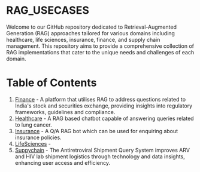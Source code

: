 # RAG_USECASES

Welcome to our GitHub repository dedicated to Retrieval-Augmented Generation (RAG) approaches tailored for various domains including healthcare, life sciences, insurance, finance, and supply chain management. This repository aims to provide a comprehensive collection of RAG implementations that cater to the unique needs and challenges of each domain.

# Table of Contents
1. [Finance](#finance) - A platform that utilises RAG to address questions related to India's stock and securities exchange, providing insights into regulatory frameworks, guidelines and compliance.
2. [Healthcare](#healthcare) - A RAG based chatbot capable of answering queries related to lung cancer.
3. [Insurance](#insurance) - A Q/A RAG bot which can be used for enquiring about insurance policies.
4. [LifeSciences](#lifesciences) - 
5. [Suppychain](#supplychain) - The Antiretroviral Shipment Query System improves ARV and HIV lab shipment logistics through technology and data insights, enhancing user access and efficiency.
